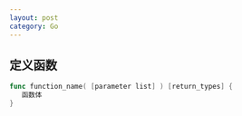 ```yaml
---
layout: post
category: Go
---
```


## 定义函数
```go
func function_name( [parameter list] ) [return_types] {
   函数体
}
```





